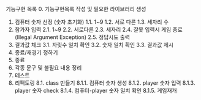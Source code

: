 기능구현 목록
0. 기능구현목록 작성 및 필요한 라이브러리 생성
1. 컴퓨터 숫자 선정 (숫자 초기화)
1.1. 1~9
1.2. 서로 다른
1.3. 세자리 수
2. 참가자 입력
2.1. 1~9
2.2. 서로다른
2.3. 세자리
2.4. 잘못 입력시 게임 종료 (Illegal Argument Exception)
2.5. 정답시도 출력
3. 결과값 체크
3.1. 자릿수 일치 확인
3.2. 숫자 일치 확인
3.3. 결과값 제시
4. 종료/재경기 정하기
5. 종료
6. 각종 문구 및 불필요 내용 정리
7. 테스트
8. 리팩토링
8.1. class 만들기
8.1.1. 컴퓨터 숫자 생성
8.1.2. player 숫자 입력
8.1.3. player 숫자 check
8.1.4. 컴퓨터-player 숫자 일치 확인
8.1.5. 게임재개